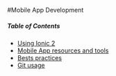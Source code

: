 #Mobile App Development

##### Table of Contents  
* [Using Ionic 2](https://github.com/gsoulie/ionic/blob/master/ionic-2.md)    
* [Mobile App resources and tools](https://github.com/gsoulie/ionic/blob/master/Mobile%20App%20Resources%20and%20tools.md)
* [Bests practices](https://github.com/gsoulie/ionic/blob/master/best-practice.md)
* [Git usage]()
